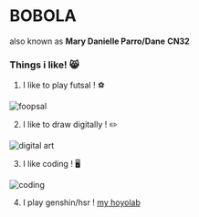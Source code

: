 # **BOBOLA**
also known as **Mary Danielle Parro/Dane** **CN32**
### **Things i like!** 😸
1. I like to play futsal ! ⚽


![foopsal](https://github.com/user-attachments/assets/be57e77c-3cc6-47ee-b6e3-2df9b01ab5c1)


2. I like to draw digitally ! ✏️


![digital art](https://github.com/user-attachments/assets/f37e1cb9-9943-49ca-9837-627e210637cb)


3. I like coding ! 🖥️


![coding](https://github.com/user-attachments/assets/986a4cd7-cd06-419d-8ead-e55622e72275)


4. I play genshin/hsr !
[my hoyolab](https://www.hoyolab.com/accountCenter/postList?id=79780749)
